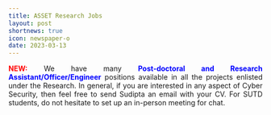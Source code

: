 ```yaml
---
title: ASSET Research Jobs
layout: post
shortnews: true
icon: newspaper-o
date: 2023-03-13
---
```

<p style="text-align:justify">
<font color="red"><b>NEW:</b></font>
We have many <font color="blue"><b>Post-doctoral and Research Assistant/Officer/Engineer</b></font> positions 
available in all the projects enlisted under the Research. In general, if you are interested in any aspect of 
Cyber Security, then feel free to send Sudipta an email with your CV. For SUTD students, do not hesitate to 
set up an in-person meeting for chat. 
</p>
